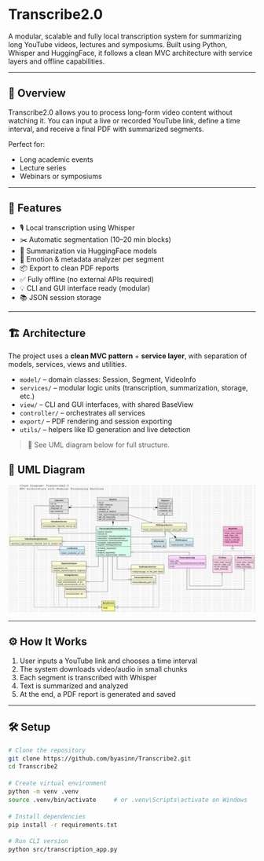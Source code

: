 # Transcribe2.0

A modular, scalable and fully local transcription system for summarizing long YouTube videos, lectures and symposiums. Built using Python, Whisper and HuggingFace, it follows a clean MVC architecture with service layers and offline capabilities.

---

## 🚀 Overview

Transcribe2.0 allows you to process long-form video content without watching it. You can input a live or recorded YouTube link, define a time interval, and receive a final PDF with summarized segments.

Perfect for:
- Long academic events
- Lecture series
- Webinars or symposiums

---

## 🧠 Features

- 🎙️ Local transcription using Whisper
- ✂️ Automatic segmentation (10–20 min blocks)
- 🧾 Summarization via HuggingFace models
- 🧠 Emotion & metadata analyzer per segment
- 📦 Export to clean PDF reports
- ✅ Fully offline (no external APIs required)
- 💡 CLI and GUI interface ready (modular)
- 📚 JSON session storage

---

## 🏗️ Architecture

The project uses a **clean MVC pattern** + **service layer**, with separation of models, services, views and utilities.

- `model/` – domain classes: Session, Segment, VideoInfo
- `services/` – modular logic units (transcription, summarization, storage, etc.)
- `view/` – CLI and GUI interfaces, with shared BaseView
- `controller/` – orchestrates all services
- `export/` – PDF rendering and session exporting
- `utils/` – helpers like ID generation and live detection

> 📎 See UML diagram below for full structure.
## 🧬 UML Diagram

![UML Diagram](docs/uml.svg)

---

## ⚙️ How It Works

1. User inputs a YouTube link and chooses a time interval
2. The system downloads video/audio in small chunks
3. Each segment is transcribed with Whisper
4. Text is summarized and analyzed
5. At the end, a PDF report is generated and saved

---

## 🛠️ Setup

```bash
# Clone the repository
git clone https://github.com/byasinn/Transcribe2.git
cd Transcribe2

# Create virtual environment
python -m venv .venv
source .venv/bin/activate     # or .venv\Scripts\activate on Windows

# Install dependencies
pip install -r requirements.txt

# Run CLI version
python src/transcription_app.py
